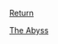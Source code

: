 [Return](World%20&%20Information/Pantheon%20Overview.md)

[The Abyss](World%20&%20Information/Planes%20of%20Existence/The%20Abyss.md)